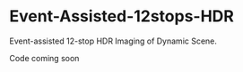 # Event-Assisted-12stops-HDR
Event-assisted 12-stop HDR Imaging of Dynamic Scene.

Code coming soon
